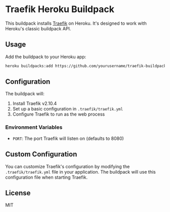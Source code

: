 # Traefik Heroku Buildpack

This buildpack installs [Traefik](https://traefik.io/) on Heroku. It's designed to work with Heroku's classic buildpack API.

## Usage

Add the buildpack to your Heroku app:

```bash
heroku buildpacks:add https://github.com/yourusername/traefik-buildpack
```

## Configuration

The buildpack will:
1. Install Traefik v2.10.4
2. Set up a basic configuration in `.traefik/traefik.yml`
3. Configure Traefik to run as the web process

### Environment Variables

- `PORT`: The port Traefik will listen on (defaults to 8080)

## Custom Configuration

You can customize Traefik's configuration by modifying the `.traefik/traefik.yml` file in your application. The buildpack will use this configuration file when starting Traefik.

## License

MIT